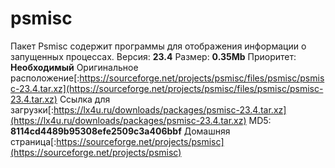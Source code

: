 # psmisc
Пакет Psmisc содержит программы для отображения информации о запущенных процессах.
Версия: **23.4**
Размер: **0.35Mb**
Приоритет: **Необходимый**
Оригинальное расположение[:https://sourceforge.net/projects/psmisc/files/psmisc/psmisc-23.4.tar.xz](https://sourceforge.net/projects/psmisc/files/psmisc/psmisc-23.4.tar.xz)
Ссылка для загрузки[:https://lx4u.ru/downloads/packages/psmisc-23.4.tar.xz](https://lx4u.ru/downloads/packages/psmisc-23.4.tar.xz)
MD5: **8114cd4489b95308efe2509c3a406bbf**
Домашняя страница[:https://sourceforge.net/projects/psmisc](https://sourceforge.net/projects/psmisc)